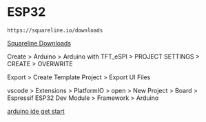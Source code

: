 # ESP32

```
https://squareline.io/downloads
```
[Squareline Downloads](https://squareline.io/downloads)

Create > Arduino > Arduino with TFT_eSPI > PROJECT SETTINGS > CREATE > OVERWRITE 

Export > Create Template Project > Export UI Files

vscode > Extensions > PlatformIO > open > New Project > Board > Espressif ESP32 Dev Module > Framework > Arduino

[arduino ide get start](https://randomnerdtutorials.com/cheap-yellow-display-esp32-2432s028r/#config-file-windows-pc)
